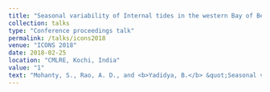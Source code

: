 ```yaml
---
title: "Seasonal variability of Internal tides in the western Bay of Bengal"
collection: talks
type: "Conference proceedings talk"
permalink: /talks/icons2018
venue: "ICONS 2018"
date: 2018-02-25
location: "CMLRE, Kochi, India"
value: "1"
text: "Mohanty, S., Rao, A. D., and <b>Yadidya, B.</b> &quot;Seasonal variability of Internal tides in the western Bay of Bengal&quot;, <b><i>ICONS 2018</i></b>, NPOL, Kochi."
---
```

